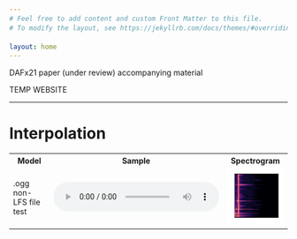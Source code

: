 ```yaml
---
# Feel free to add content and custom Front Matter to this file.
# To modify the layout, see https://jekyllrb.com/docs/themes/#overriding-theme-defaults

layout: home
---
```


DAFx21 paper (under review) accompanying material

TEMP WEBSITE

---

# Interpolation

<div class="figure">
    <table>
        <tr>
            <th>Model</th>
            <th>Sample</th>
            <th>Spectrogram</th>
        </tr>
        <tr>
            <td>.ogg non-LFS file test</td>
            <td>
                <audio controls> 
                    <source src="assets/interpolation/000348to004018_zK_audio0.ogg" type="audio/ogg" />
                </audio>
            </td>
            <td>
                <img src="assets/interpolation/000348to004018_zK_spec0.png"/>
            </td>
        </tr>
    </table>
</div>